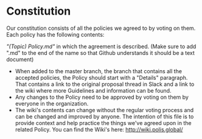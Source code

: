 
# Constitution
Our constitution consists of all the policies we agreed to by voting on them.   
Each policy has the following contents:  

_"(Topic) Policy.md"_ in which the agreement is described. (Make sure to add ".md" to the end of the name so that Github understands it should be a text document) 
   * When added to the master branch, the branch that contains all the accepted policies, the Policy should start with a "Details" paragraph. That contains a link to the original proposal thread in Slack and a link to the wiki where more Guidelines and information can be found.
   * Any changes to the Policy need to be approved by voting on them by everyone in the organization.
   * The wiki's contents can change without the regular voting process and can be changed and improved by anyone. The intention of this file is to provide context and help practice the things we've agreed upon in the related Policy. You can find the Wiki's here: http://wiki.polis.global/ 
 
 
